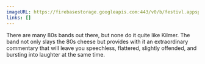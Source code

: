 ```yaml
---
imageURL: https://firebasestorage.googleapis.com:443/v0/b/festivl.appspot.com/o/userContent%2F716EC197-55C3-4EFD-8FA8-2D61D70A0567.png?alt=media&token=2e17e2d1-172c-4b2c-acdf-c37ebd83c643
links: []
---
```

There are many 80s bands out there, but none do it quite like Kilmer. The band not only slays the 80s cheese but provides with it an extraordinary commentary that will leave you speechless, flattered, slightly offended, and bursting into laughter at the same time.
